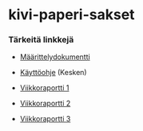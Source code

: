 # kivi-paperi-sakset

### Tärkeitä linkkejä

- [Määrittelydokumentti](https://github.com/labyrine/kivi-paperi-sakset/blob/main/docs/maarittelydokumentti.md)
  
- [Käyttöohje](https://github.com/labyrine/kivi-paperi-sakset/blob/main/docs/kayttoohje.md) (Kesken)

- [Viikkoraportti 1](https://github.com/labyrine/kivi-paperi-sakset/blob/main/docs/viikkoraportti1.md)
  
- [Viikkoraportti 2](https://github.com/labyrine/kivi-paperi-sakset/blob/main/docs/viikkoraportti2.md)
  
- [Viikkoraportti 3](https://github.com/labyrine/kivi-paperi-sakset/blob/main/docs/viikkoraportti3.md)

